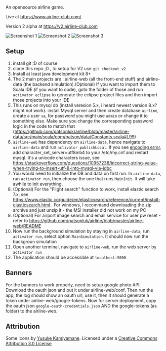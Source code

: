 An opensource airline game. 

Live at https://www.airline-club.com/

Version 2 alpha at https://v2.airline-club.com


![Screenshot 1](https://user-images.githubusercontent.com/2895902/74759887-5a966380-522e-11ea-9e54-2252af63d5ea.gif)
![Screenshot 2](https://user-images.githubusercontent.com/2895902/74759902-6124db00-522e-11ea-9f81-8b4af7f7027e.gif)
![Screenshot 3](https://user-images.githubusercontent.com/2895902/74759935-739f1480-522e-11ea-9323-e84095177d5a.gif)



## Setup
1. install git :D of course
2. clone this repo ;D , to setup for V2 use `git checkout v2`
3. Install at least java development kit 8+
4. The 2 main projects are : airline-web (all the front-end stuff) and airline-data (the backend simulation).(Optional) If you want to import them to Scala IDE (if you want to code), goto the folder of those and run `activator eclipse` to generate the eclipse project files and then import those projects into your IDE
5. This runs on mysql db (install veresion 5.x, i heard newest version 8.x? might not work). install Mysql server and then create database `airline`, create a user `sa`, for password you might use `admin` or change it to something else. Make sure you change the corresponding password logic in the code to match that (https://github.com/patsonluk/airline/blob/master/airline-data/src/main/scala/com/patson/data/Constants.scala#L99)
6. `airline-web` has dependency on `airline-data`, hence navigate to `airline-data` and run `activator publishLocal`. If you see [encoding error](https://github.com/patsonluk/airline/issues/267), add character_set_server=utf8mb4 to your /etc/my.cnf and restart mysql. it's a unicode characters issue, see https://stackoverflow.com/questions/10957238/incorrect-string-value-when-trying-to-insert-utf-8-into-mysql-via-jdbc
7. You would need to initialize the DB and data on first run. In `airline-data`, run `activator run`, then choose the one that runs `MainInit`. It will take awhile to init everything. 
8. (Optional) For the "Flight search" function to work, install elastic search 7.x, see https://www.elastic.co/guide/en/elasticsearch/reference/current/install-elasticsearch.html . For windows, I recommand downloading the zip archive and just unzip it - the MSI installer did not work on my PC
9. (Optional) For airport image search and email service for user pw reset - refer to https://github.com/patsonluk/airline/blob/master/airline-web/README
10. Now run the background simulation by staying in `airline-data`, run `activator run`, select option `MainSimulation`. It should now run the backgroun simulation
11. Open another terminal, navigate to `airline-web`, run the web server by `activator run`
12. The application should be accessible at `localhost:9000`

## Banners
For the banners to work properly, need to setup google photo API. Download the oauth json and put it under airline-web/conf. Then run the app, the log should show an oauth url, use it, then it should generate a token under airline-web/google-tokens. Now for server deployment, copy the oauth json `google-oauth-credentials.json` AND the google-tokens (as folder) to the airline-web. 


## Attribution
Some icons by [Yusuke Kamiyamane](http://p.yusukekamiyamane.com/). Licensed under a [Creative Commons Attribution 3.0 License](http://creativecommons.org/licenses/by/3.0/)
